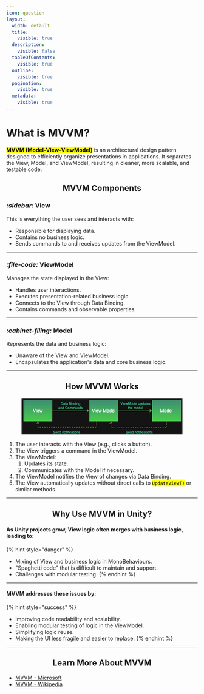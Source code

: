 ```yaml
---
icon: question
layout:
  width: default
  title:
    visible: true
  description:
    visible: false
  tableOfContents:
    visible: true
  outline:
    visible: true
  pagination:
    visible: true
  metadata:
    visible: true
---
```


# What is MVVM?

<mark style="color:$primary;">**MVVM (Model-View-ViewModel)**</mark> is an architectural design pattern designed to efficiently organize presentations in applications. It separates the View, Model, and ViewModel, resulting in cleaner, more scalable, and testable code.

<h2 align="center">MVVM Components</h2>

### <i class="fa-sidebar">:sidebar:</i> View&#x20;

This is everything the user sees and interacts with:

* Responsible for displaying data.
* Contains no business logic.
* Sends commands to and receives updates from the ViewModel.

***

### <i class="fa-file-code">:file-code:</i> ViewModel

Manages the state displayed in the View:

* Handles user interactions.
* Executes presentation-related business logic.
* Connects to the View through Data Binding.
* Contains commands and observable properties.

***

### <i class="fa-cabinet-filing">:cabinet-filing:</i> Model

Represents the data and business logic:

* Unaware of the View and ViewModel.
* Encapsulates the application's data and core business logic.

***

<h2 align="center">How MVVM Works</h2>

<div data-full-width="false"><figure><img src="../.gitbook/assets/MVVM Scheme Diagram.jpg" alt=""><figcaption></figcaption></figure></div>

1. The user interacts with the View (e.g., clicks a button).
2. The View triggers a command in the ViewModel.
3. The ViewModel:
   1. Updates its state.
   2. Communicates with the Model if necessary.&#x20;
4. The ViewModel notifies the View of changes via Data Binding.
5. The View automatically updates without direct calls to <mark style="color:$warning;">`UpdateView()`</mark> or similar methods.

***

<h2 align="center">Why Use MVVM in Unity?</h2>

#### As Unity projects grow, View logic often merges with business logic, leading to:

{% hint style="danger" %}
* Mixing of View and business logic in MonoBehaviours.
* "Spaghetti code" that is difficult to maintain and support.
* Challenges with modular testing.
{% endhint %}

***

#### MVVM addresses these issues by:

{% hint style="success" %}
* Improving code readability and scalability.
* Enabling modular testing of logic in the ViewModel.
* Simplifying logic reuse.
* Making the UI less fragile and easier to replace.
{% endhint %}

***

<h2 align="center">Learn More About MVVM</h2>

* [MVVM - Microsoft](https://learn.microsoft.com/en-us/dotnet/architecture/maui/mvvm)
* [MVVM - Wikipedia](https://en.wikipedia.org/wiki/Model%E2%80%93view%E2%80%93viewmodel)
